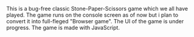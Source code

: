 This is a bug-free classic Stone-Paper-Scissors game which we all have played. The game runs on the console screen as of now but i plan to convert it into full-fleged "Browser game". The UI of the game is under progress. The game is made with JavaScript.
